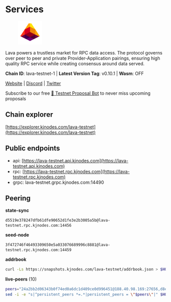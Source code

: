 # Services

<figure><img src="https://raw.githubusercontent.com/kj89/cosmos-images/main/logos/lava.png" alt=""><figcaption></figcaption></figure>

Lava powers a trustless market for RPC data access. The protocol  governs over peer to peer and private Provider-Application pairings,  ensuring high quality RPC service while creating consensus around data served.

**Chain ID**: lava-testnet-1 | **Latest Version Tag**: v0.10.1 | **Wasm**: OFF

[Website](https://lavanet.xyz) | [Discord](https://discord.com/invite/Tbk5NxTCdA) | [Twitter](https://twitter.com/lavanetxyz)



Subscribe to our free [🤖 Testnet Proposal Bot](https://t.me/kjnodes_testnet_proposal_bot) to never miss upcoming proposals


## Chain explorer
[https://explorer.kjnodes.com/lava-testnet](https://explorer.kjnodes.com/lava-testnet)

## Public endpoints

* api: [https://lava-testnet.api.kjnodes.com](https://lava-testnet.api.kjnodes.com)
* rpc: [https://lava-testnet.rpc.kjnodes.com](https://lava-testnet.rpc.kjnodes.com)
* grpc: lava-testnet.grpc.kjnodes.com:14490

## Peering

**state-sync**

```text
d5519e378247dfb61dfe90652d1fe3e2b3005a5b@lava-testnet.rpc.kjnodes.com:14456
```

**seed-node**

```text
3f472746f46493309650e5a033076689996c8881@lava-testnet.rpc.kjnodes.com:14459
```

**addrbook**
```bash
curl -Ls https://snapshots.kjnodes.com/lava-testnet/addrbook.json > $HOME/.lava/config/addrbook.json
```

**live-peers** (10)
```bash
peers="24a2bb2d06343b0f74ed0a6dc1d409ce0d996451@188.40.98.169:27656,d8e81881ced029758f9623179a3c1ecf72aece2e@195.74.86.49:26656,64df498c92b9ccaf78012229d399aa34a014f087@65.109.122.105:56659,d5519e378247dfb61dfe90652d1fe3e2b3005a5b@65.109.68.190:14456,1550fe479ee2dcfa35f7dcd2c66f37a50d34b0e3@178.63.132.243:2237,13a9209a4d08803a3becac57de8eb02dd51f8f41@65.109.23.114:19956,5c2a752c9b1952dbed075c56c600c3a79b58c395@185.16.39.172:27066,07c557b393b235a7b004a4a32831e54092dc24a0@91.107.147.250:26656,370ae92bd28701e0c1d8dc912ccf0d40fe0db3d5@157.90.245.166:26656,f9af0186eec9a88a5a657deb9a7deff34c05d99f@86.111.48.156:26656"
sed -i -e "s|^persistent_peers *=.*|persistent_peers = \"$peers\"|" $HOME/.lava/config/config.toml
```

